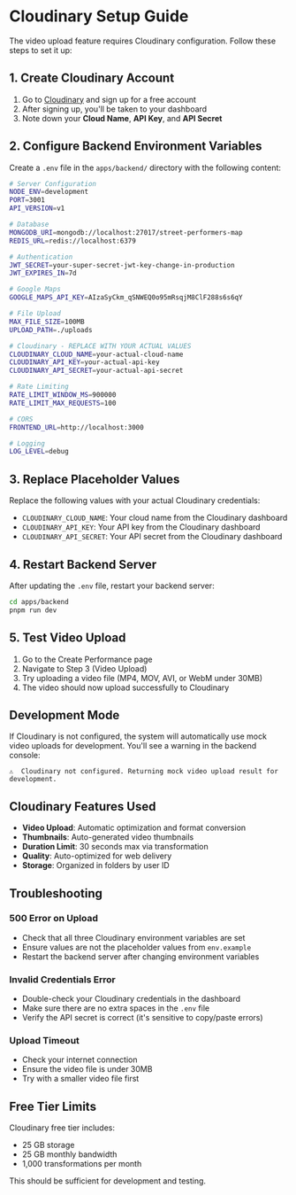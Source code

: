 # Cloudinary Setup Guide

The video upload feature requires Cloudinary configuration. Follow these steps to set it up:

## 1. Create Cloudinary Account

1. Go to [Cloudinary](https://cloudinary.com/) and sign up for a free account
2. After signing up, you'll be taken to your dashboard
3. Note down your **Cloud Name**, **API Key**, and **API Secret**

## 2. Configure Backend Environment Variables

Create a `.env` file in the `apps/backend/` directory with the following content:

```bash
# Server Configuration
NODE_ENV=development
PORT=3001
API_VERSION=v1

# Database
MONGODB_URI=mongodb://localhost:27017/street-performers-map
REDIS_URL=redis://localhost:6379

# Authentication
JWT_SECRET=your-super-secret-jwt-key-change-in-production
JWT_EXPIRES_IN=7d

# Google Maps
GOOGLE_MAPS_API_KEY=AIzaSyCkm_qSNWEQ0o95mRsqjM8ClF288s6s6qY

# File Upload
MAX_FILE_SIZE=100MB
UPLOAD_PATH=./uploads

# Cloudinary - REPLACE WITH YOUR ACTUAL VALUES
CLOUDINARY_CLOUD_NAME=your-actual-cloud-name
CLOUDINARY_API_KEY=your-actual-api-key
CLOUDINARY_API_SECRET=your-actual-api-secret

# Rate Limiting
RATE_LIMIT_WINDOW_MS=900000
RATE_LIMIT_MAX_REQUESTS=100

# CORS
FRONTEND_URL=http://localhost:3000

# Logging
LOG_LEVEL=debug
```

## 3. Replace Placeholder Values

Replace the following values with your actual Cloudinary credentials:

- `CLOUDINARY_CLOUD_NAME`: Your cloud name from the Cloudinary dashboard
- `CLOUDINARY_API_KEY`: Your API key from the Cloudinary dashboard  
- `CLOUDINARY_API_SECRET`: Your API secret from the Cloudinary dashboard

## 4. Restart Backend Server

After updating the `.env` file, restart your backend server:

```bash
cd apps/backend
pnpm run dev
```

## 5. Test Video Upload

1. Go to the Create Performance page
2. Navigate to Step 3 (Video Upload)
3. Try uploading a video file (MP4, MOV, AVI, or WebM under 30MB)
4. The video should now upload successfully to Cloudinary

## Development Mode

If Cloudinary is not configured, the system will automatically use mock video uploads for development. You'll see a warning in the backend console:

```
⚠️  Cloudinary not configured. Returning mock video upload result for development.
```

## Cloudinary Features Used

- **Video Upload**: Automatic optimization and format conversion
- **Thumbnails**: Auto-generated video thumbnails
- **Duration Limit**: 30 seconds max via transformation
- **Quality**: Auto-optimized for web delivery
- **Storage**: Organized in folders by user ID

## Troubleshooting

### 500 Error on Upload
- Check that all three Cloudinary environment variables are set
- Ensure values are not the placeholder values from `env.example`
- Restart the backend server after changing environment variables

### Invalid Credentials Error
- Double-check your Cloudinary credentials in the dashboard
- Make sure there are no extra spaces in the `.env` file
- Verify the API secret is correct (it's sensitive to copy/paste errors)

### Upload Timeout
- Check your internet connection
- Ensure the video file is under 30MB
- Try with a smaller video file first

## Free Tier Limits

Cloudinary free tier includes:
- 25 GB storage
- 25 GB monthly bandwidth
- 1,000 transformations per month

This should be sufficient for development and testing.
